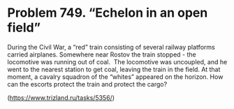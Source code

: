 # Problem 749. “Echelon in an open field”

During the Civil War, a “red” train consisting of several railway platforms carried airplanes. Somewhere near Rostov the train stopped - the locomotive was running out of coal.  The locomotive was uncoupled, and he went to the nearest station to get coal, leaving the train in the field. At that moment, a cavalry squadron of the “whites” appeared on the horizon. How can the escorts protect the train and protect the cargo?

(https://www.trizland.ru/tasks/5356/)